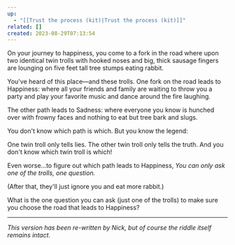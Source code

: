 ```yaml
---
up:
  - "[[Trust the process (kit)|Trust the process (kit)]]"
related: []
created: 2023-08-29T07:13:54
---
```

On your journey to happiness, you come to a fork in the road where upon two identical twin trolls with hooked noses and big, thick sausage fingers are lounging on five feet tall tree stumps eating rabbit. 

You've heard of this place—and these trolls. One fork on the road leads to Happiness: where all your friends and family are waiting to throw you a party and play your favorite music and dance around the fire laughing.

The other path leads to Sadness: where everyone you know is hunched over with frowny faces and nothing to eat but tree bark and slugs. 

You don't know which path is which. But you know the legend: 

One twin troll only tells lies. The other twin troll only tells the truth. And you don't know which twin troll is which!

Even worse…to figure out which path leads to Happiness, *You can only ask one of the trolls, one question.* 

(After that, they'll just ignore you and eat more rabbit.)

What is the one question you can ask (just one of the trolls) to make sure you choose the road that leads to Happiness?

---

*This version has been re-written by Nick, but of course the riddle itself remains intact.*